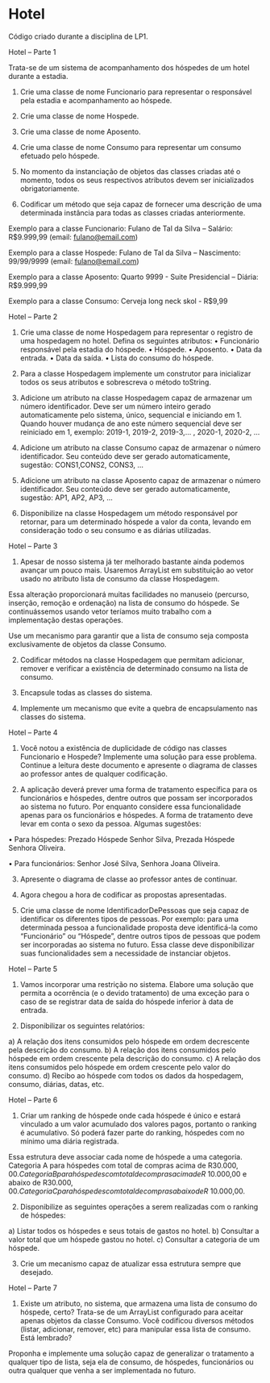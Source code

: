 # Hotel
Código criado durante a disciplina de LP1.

Hotel – Parte 1

Trata-se de um sistema de acompanhamento dos hóspedes de um hotel durante a estadia. 

1.	Crie uma classe de nome Funcionario para representar o responsável pela estadia e acompanhamento ao hóspede. 

2.	Crie uma classe de nome Hospede. 

3.	Crie uma classe de nome Aposento.

4.	Crie uma classe de nome Consumo para representar um consumo efetuado pelo hóspede. 

5.	No momento da instanciação de objetos das classes criadas até o momento, todos os seus respectivos atributos devem ser inicializados obrigatoriamente.

6.	Codificar um método que seja capaz de fornecer uma descrição de uma determinada instância para todas as classes criadas anteriormente. 

Exemplo para a classe Funcionario: 
Fulano de Tal da Silva – Salário: R$9.999,99
(email: fulano@email.com)

Exemplo para a classe Hospede: 
Fulano de Tal da Silva – Nascimento: 99/99/9999
(email: fulano@email.com)

Exemplo para a classe Aposento: 
Quarto 9999 - Suite Presidencial – Diária: R$9.999,99

Exemplo para a classe Consumo: 
Cerveja long neck skol - R$9,99

Hotel – Parte 2 

1.	Crie uma classe de nome Hospedagem para representar o registro de uma hospedagem no hotel. Defina os seguintes atributos:
•	Funcionário responsável pela estadia do hóspede.
•	Hóspede.
•	Aposento.
•	Data da entrada.
•	Data da saída.
•	Lista do consumo do hóspede.
 
2.	Para a classe Hospedagem implemente um construtor para inicializar todos os seus atributos e  sobrescreva o método toString.

3.	Adicione um atributo na classe Hospedagem capaz de armazenar um número identificador. Deve ser um número inteiro gerado automaticamente pelo sistema, único, sequencial e iniciando em 1. Quando houver mudança de ano este número sequencial deve ser reiniciado em 1, exemplo: 2019-1, 2019-2, 2019-3,... , 2020-1, 2020-2, ...

4.	Adicione um atributo na classe Consumo capaz de armazenar o número identificador. Seu conteúdo deve ser gerado automaticamente, sugestão: CONS1,CONS2, CONS3, ...

5.	Adicione um atributo na classe Aposento capaz de armazenar o número identificador. Seu conteúdo deve ser gerado automaticamente, sugestão: AP1, AP2, AP3, ...

6.	Disponibilize na classe Hospedagem um método responsável por retornar, para um determinado hóspede a valor da conta, levando em consideração todo o seu consumo e as diárias utilizadas. 

Hotel – Parte 3 

1.	Apesar de nosso sistema já ter melhorado bastante ainda podemos avançar um pouco mais. Usaremos ArrayList em substituição ao vetor usado no atributo lista de consumo da  classe Hospedagem.

Essa alteração proporcionará muitas facilidades no manuseio (percurso, inserção, remoção e ordenação) na lista de consumo do hóspede. Se continuássemos usando vetor teríamos muito trabalho com a implementação destas operações. 

Use um mecanismo para garantir que a lista de consumo seja composta exclusivamente de objetos da classe Consumo.

2.	Codificar métodos na classe Hospedagem que permitam adicionar, remover e verificar a existência de determinado consumo na lista de consumo.

3.	Encapsule todas as classes do sistema.

4.	Implemente um mecanismo que evite a quebra de encapsulamento nas classes do sistema.

Hotel – Parte 4 

1.	Você notou a existência de duplicidade de código nas classes Funcionario e Hospede? Implemente uma solução para esse problema. Continue a leitura deste documento e apresente o diagrama de classes ao professor antes de qualquer codificação.

2.	A aplicação deverá prever uma forma de tratamento específica para os funcionários e hóspedes, dentre outros que possam ser incorporados ao sistema no futuro. Por enquanto considere essa funcionalidade apenas para os funcionários e hóspedes. A forma de tratamento deve levar em conta o sexo da pessoa. Algumas sugestões:

•	Para hóspedes: Prezado Hóspede Senhor Silva, Prezada Hóspede Senhora Oliveira.

•	Para funcionários: Senhor José Silva, Senhora Joana Oliveira.

3.	Apresente o diagrama de classe ao professor antes de continuar. 

4.	Agora chegou a hora de codificar as propostas apresentadas.

5.	Crie uma classe de nome IdentificadorDePessoas que seja capaz de identificar os diferentes tipos de pessoas. Por exemplo: para uma determinada pessoa a funcionalidade proposta deve identificá-la como “Funcionário” ou “Hóspede”, dentre outros tipos de pessoas que podem ser incorporadas ao sistema no futuro. Essa classe deve disponibilizar suas funcionalidades sem a necessidade de instanciar objetos.

Hotel – Parte 5

1.	Vamos incorporar uma restrição no sistema. Elabore uma solução que permita a ocorrência (e o devido tratamento) de uma exceção para o caso de se registrar data de saída do hóspede inferior à data de entrada.
 
2.	Disponibilizar os seguintes relatórios:

a)	A relação dos itens consumidos pelo hóspede em ordem decrescente pela descrição do consumo.
b)	A relação dos itens consumidos pelo hóspede em ordem crescente pela descrição do consumo.
c)	A relação dos itens consumidos pelo hóspede em ordem crescente pelo valor do consumo.
d)	Recibo ao hóspede com todos os dados da hospedagem, consumo, diárias, datas, etc.

Hotel – Parte 6

1.	Criar um ranking de hóspede onde cada hóspede é único e estará vinculado a um valor acumulado dos valores pagos, portanto o ranking é acumulativo. Só poderá fazer parte do ranking, hóspedes com no mínimo uma diária registrada. 

Essa estrutura deve associar cada nome de hóspede a uma categoria. Categoria A para hóspedes com total de compras acima de R$30.000,00. Categoria B para hóspedes com total de compras acima de R$ 10.000,00 e abaixo de R$30.000,00. Categoria C para hóspedes com total de compras abaixo de R$ 10.000,00.



2.	Disponibilize as seguintes operações a serem realizadas com o ranking de hóspedes:

a)	Listar todos os hóspedes e seus totais de gastos no hotel.
b)	Consultar a valor total que um hóspede gastou no hotel.
c)	Consultar a categoria de um hóspede.

3.	Crie um mecanismo capaz de atualizar essa estrutura sempre que desejado.
 
Hotel – Parte 7 

1.	Existe um atributo, no sistema, que armazena uma lista de consumo do hóspede, certo? Trata-se de um ArrayList configurado para aceitar apenas objetos da classe Consumo. Você codificou diversos métodos (listar, adicionar, remover, etc) para manipular essa lista de consumo. Está lembrado? 

Proponha e implemente uma solução capaz de generalizar o tratamento a qualquer tipo de lista, seja ela de consumo, de hóspedes, funcionários ou outra qualquer que venha a ser implementada no futuro. 
